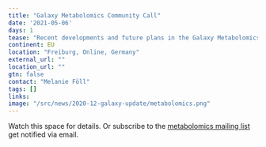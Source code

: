 ```yaml
---
title: "Galaxy Metabolomics Community Call"
date: '2021-05-06'
days: 1
tease: "Recent developments and future plans in the Galaxy Metabolomics community"
continent: EU
location: "Freiburg, Online, Germany"
external_url: ""
location_url: ""
gtn: false
contact: "Melanie Föll"
tags: []
links:
image: "/src/news/2020-12-galaxy-update/metabolomics.png"
---
```


Watch this space for details.  Or subscribe to the [metabolomics mailing list](https://lists.galaxyproject.org/lists/metabolomics.lists.galaxyproject.org/) get notified via email.
